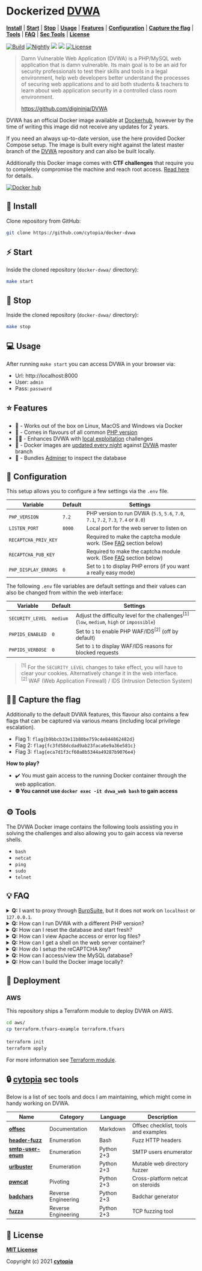 # Dockerized [DVWA](https://github.com/digininja/DVWA)

**[Install](#tada-install)** |
**[Start](#zap-start)** |
**[Stop](#no_entry_sign-stop)** |
**[Usage](#computer-usage)** |
**[Features](#star-features)** |
**[Configuration](#wrench-configuration)** |
**[Capture the flag](#pirate_flag-capture-the-flag)** |
**[Tools](#gear-tools)** |
**[FAQ](#bulb-faq)** |
**[Sec Tools](#lock-cytopia-sec-tools)** |
**[License](#page_facing_up-license)**

[![Build](https://github.com/cytopia/docker-dvwa/actions/workflows/build.yml/badge.svg)](https://github.com/cytopia/docker-dvwa/actions/workflows/build.yml)
[![Nightly](https://github.com/cytopia/docker-dvwa/actions/workflows/nightly.yml/badge.svg)](https://github.com/cytopia/docker-dvwa/actions/workflows/nightly.yml)
[![](https://img.shields.io/docker/pulls/cytopia/dvwa.svg)](https://hub.docker.com/r/cytopia/dvwa)
[![](https://img.shields.io/badge/github-cytopia%2Fdocker--dvwa-red.svg)](https://github.com/cytopia/docker-dvwa "github.com/cytopia/docker-dvwa")
[![License](https://img.shields.io/badge/license-MIT-%233DA639.svg)](https://opensource.org/licenses/MIT)

> Damn Vulnerable Web Application (DVWA) is a PHP/MySQL web application that is damn vulnerable. Its main goal is to be an aid for security professionals to test their skills and tools in a legal environment, help web developers better understand the processes of securing web applications and to aid both students & teachers to learn about web application security in a controlled class room environment.
>
> https://github.com/digininja/DVWA

DVWA has an official Docker image available at [Dockerhub](https://hub.docker.com/r/vulnerables/web-dvwa/), however by the time of writing this image did not receive any updates for 2 years.

If you need an always up-to-date version, use the here provided Docker Compose setup. The image is built every night against the latest master branch of the [DVWA](https://github.com/digininja/DVWA) repository and can also be built locally.

Additionally this Docker image comes with **CTF challenges** that require you to completely compromise the machine and reach root access. [Read here](#pirate_flag-capture-the-flag) for details.


[![Docker hub](http://dockeri.co/image/cytopia/dvwa?kill_cache=1)](https://hub.docker.com/r/cytopia/dvwa)


## :tada: Install
Clone repository from GitHub:
```bash
git clone https://github.com/cytopia/docker-dvwa
```



## :zap: Start
Inside the cloned repository (`docker-dvwa/` directory):
```bash
make start
```



## :no_entry_sign: Stop
Inside the cloned repository (`docker-dvwa/` directory):
```bash
make stop
```



## :computer: Usage

After running `make start` you can access DVWA in your browser via:

* Url: http://localhost:8000
* User: `admin`
* Pass: `password`



## :star: Features

* :whale: - Works out of the box on Linux, MacOS and Windows via Docker
* :elephant: - Comes in flavours of all common [PHP version](#wrench-configuration)
* :pirate_flag: - Enhances DVWA with [local exploitation](#pirate_flag-capture-the-flag) challenges
* :repeat: - Docker images are [updated every night](https://hub.docker.com/r/cytopia/dvwa) against [DVWA](https://github.com/digininja/DVWA) master branch
* :open_file_folder: - Bundles [Adminer](https://www.adminer.org/) to inspect the database



## :wrench: Configuration

This setup allows you to configure a few settings via the `.env` file.

| Variable             | Default | Settings |
|----------------------|---------|----------|
| `PHP_VERSION`        | `7.2`   | PHP version to run DVWA (`5.5`, `5.6`, `7.0`, `7.1`, `7.2`, `7.3`, `7.4` or `8.0`) |
| `LISTEN_PORT`        | `8000`  | Local port for the web server to listen on |
| `RECAPTCHA_PRIV_KEY` |         | Required to make the captcha module work. (See [FAQ](#bulb-faq) section below) |
| `RECAPTCHA_PUB_KEY`  |         | Required to make the captcha module work. (See [FAQ](#bulb-faq) section below) |
| `PHP_DISPLAY_ERRORS` | `0`     | Set to `1` to display PHP errors (if you want a really easy mode) |

The following `.env` file variables are default settings and their values can also be changed from within the web interface:

| Variable         | Default  | Settings |
|------------------|----------|----------|
| `SECURITY_LEVEL` | `medium` | Adjust the difficulty level for the challenges<sup>[1]</sup><br/> (`low`, `medium`, `high` or `impossible`) |
| `PHPIDS_ENABLED` | `0`      | Set to `1` to enable PHP WAF/IDS<sup>[2]</sup> (off by default) |
| `PHPIDS_VERBOSE` | `0`      | Set to `1` to display WAF/IDS reasons for blocked requests |

> <sup>[1]</sup> For the `SECURITY_LEVEL` changes to take effect, you will have to clear your cookies. Alternatively change it in the web interface.<br/>
> <sup>[2]</sup> WAF (Web Application Firewall) / IDS (Intrusion Detection System)



## :pirate_flag: Capture the flag

Additionally to the default DVWA features, this flavour also contains a few flags that can be captured via various means (including local privilege escalation).

* Flag 1: `flag{b9bbcb33e11b80be759c4e844862482d}`
* Flag 2: `flag{fc3fd58dcdad9ab23faca6e9a36e581c}`
* Flag 3: `flag{eca7d1f3cf60a8b5344a49287b9076e4}`

**How to play?**

* :heavy_check_mark: You must gain access to the running Docker container through the web application.
* **:no_entry: You cannot use `docker exec -it dvwa_web bash` to gain access**



## :gear: Tools

The DVWA Docker image contains the following tools assisting you in solving the challenges and also allowing you to gain access via reverse shells.

* `bash`
* `netcat`
* `ping`
* `sudo`
* `telnet`



## :bulb: FAQ

<details><summary><strong>Q:</strong> I want to proxy through <a href="https://portswigger.net/burp">BurpSuite</a>, but it does not work on <code>localhost</code> or <code>127.0.0.1</code>.</summary>
<p><br/>
Browsers ususally bypass <code>localhost</code> or <code>127.0.0.1</code> for proxy traffic. One solution is to add an alternative hostname to <code>/etc/hosts</code> and access the application through that.<br/><br/>
<code>/etc/hosts</code>:

```bash
127.0.0.1  dvwa
```

Then use <a href="http://dvwa:8000">http://dvwa:8000</a> in your browser.
</p>
</details>



<details><summary><strong>Q:</strong> How can I run DVWA with a different PHP version?</summary>
<p><br/>
The here provided Docker images are built against all common PHP versions and you can easily select your version of choice in the <a href="https://github.com/cytopia/docker-dvwa/blob/master/.env-example#L1">.env</a> prior startup. To do so, just uncomment the version of choice and restart the Docker Compose stack:<br/>
<code>.env</code>

```bash
# PHP VERSION
# -----------
# Uncomment one of the PHP versions you want to use for DVWA
#PHP_VERSION=5.5
#PHP_VERSION=5.6
#PHP_VERSION=7.0
#PHP_VERSION=7.1
PHP_VERSION=7.2
#PHP_VERSION=7.3
#PHP_VERSION=7.4
#PHP_VERSION=8.0
```
</p>
</details>



<details><summary><strong>Q:</strong> How can I reset the database and start fresh?</summary>
<p><br/>
The database uses a Docker volume and you can simply remove it via:<br/>

```bash
# the command below will stop all running container,
# remove their state and delete the MySQL docker volume.
make reset
```
</p>
</details>



<details><summary><strong>Q:</strong> How can I view Apache access or error log files?</summary>
<p><br/>
Log files are piped to <i>stderr</i> from the Docker container and you can view them via:<br/>

```bash
make logs
```
</p>
</details>



<details><summary><strong>Q:</strong> How can I get a shell on the web server container?</summary>
<p><br/>
  <strong><img class="emoji" alt="warning" height="20" width="20" src="https://github.githubassets.com/images/icons/emoji/unicode/26a0.png"> Note:</strong> Doing so is basically cheating, you are supposed to gain access to the machine via exploitation.<br/><br/>
You can enter the running web server container as root via:<br/>

```bash
make enter
```
</p>
</details>



<details><summary><strong>Q:</strong> How do I setup the reCAPTCHA key?</summary>
<p><br/>
  Go to <a href="https://www.google.com/recaptcha/admin">https://www.google.com/recaptcha/admin</a> and generate your captcha as shown below:<br/>
  <ul>
   <li>Ensure to choose <code>reCAPTCHA v2</code></li>
   <li>Ensure to add <i>all</i> domains you plan on using</li>
  </ul>
  <a href="doc/captcha-01.png"><img src="doc/captcha-01-thumb.png" /></a>
  <ul>
   <li>Add <code>SITE KEY</code> to the <code>RECAPTCHA_PUB_KEY</code> variable in your <code>.env</code> file</li>
   <li>Add <code>SECRET KEY</code> to the <code>RECAPTCHA_PRIV_KEY</code> variable in your <code>.env</code> file</li>
  </ul>
  <a href="doc/captcha-02.png"><img src="doc/captcha-02-thumb.png" /></a>
</p>
</details>



<details><summary><strong>Q:</strong> How can I access/view the MySQL database?</summary>
<p><br/>
  <strong><img class="emoji" alt="warning" height="20" width="20" src="https://github.githubassets.com/images/icons/emoji/unicode/26a0.png"> Note:</strong> Doing so is basically cheating, but if you really need to, you can do so.<br/><br/>
  This Docker image bundles <a href="https://www.adminer.org/">Adminer</a> (a PHP web interace similar to phpMyAdmin) and you can access it here: <a href="http://localhost:8000/adminer.php">http://localhost:8000/adminer.php</a><br/>
  <ul>
   <li><strong>Server:</strong> <code>dvwa_db</code></li>
   <li><strong>Username:</strong> <code>root</code></li>
   <li><strong>Password:</strong> <code>rootpass</code></li>
  </ul>
  <img src="doc/adminer.png" />
</p>
</details>



<details><summary><strong>Q:</strong> How can I build the Docker image locally?</summary>
<p><br/>
To build or rebuild the Docker image against new updates in <a href="https://github.com/digininja/DVWA">DVWA master branch</a>, simply do the following:<br/>

```bash
# This is builing the image for the default PHP version
make rebuild

# This is building the image with PHP 8.0
make rebuild PHP=8.0
```
</p>
</details>



## :rocket: Deployment

### AWS

This repository ships a Terraform module to deploy DVWA on AWS.

```bash
cd aws/
cp terraform.tfvars-example terraform.tfvars

terraform init
terraform apply
```

For more information see [Terraform module](aws/).




## :lock: [cytopia](https://github.com/cytopia) sec tools

Below is a list of sec tools and docs I am maintaining, which might come in handy working on DVWA.

| Name                 | Category             | Language   | Description |
|----------------------|----------------------|------------|-------------|
| **[offsec]**         | Documentation        | Markdown   | Offsec checklist, tools and examples |
| **[header-fuzz]**    | Enumeration          | Bash       | Fuzz HTTP headers |
| **[smtp-user-enum]** | Enumeration          | Python 2+3 | SMTP users enumerator |
| **[urlbuster]**      | Enumeration          | Python 2+3 | Mutable web directory fuzzer |
| **[pwncat]**         | Pivoting             | Python 2+3 | Cross-platform netcat on steroids |
| **[badchars]**       | Reverse Engineering  | Python 2+3 | Badchar generator |
| **[fuzza]**          | Reverse Engineering  | Python 2+3 | TCP fuzzing tool |

[offsec]: https://github.com/cytopia/offsec
[header-fuzz]: https://github.com/cytopia/header-fuzz
[smtp-user-enum]: https://github.com/cytopia/smtp-user-enum
[urlbuster]: https://github.com/cytopia/urlbuster
[pwncat]: https://github.com/cytopia/pwncat
[badchars]: https://github.com/cytopia/badchars
[fuzza]: https://github.com/cytopia/fuzza



## :page_facing_up: License

**[MIT License](LICENSE.md)**

Copyright (c) 2021 **[cytopia](https://github.com/cytopia)**
